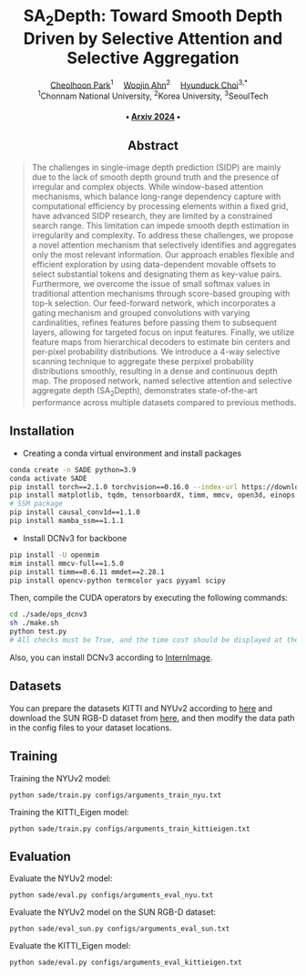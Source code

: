 <div align="center">
  
<h1>SA<sub>2</sub>Depth: Toward Smooth Depth Driven by Selective Attention and Selective Aggregation</h1>

<div>
    <a href='https://scholar.google.com/citations?user=5C9TeqgAAAAJ&hl=ko&oi=sra' target='_blank'>Cheolhoon Park</a><sup>1</sup>&emsp;
    <a href='https://scholar.google.com/citations?user=4Q-TY8YAAAAJ&hl=ko' target='_blank'>Woojin Ahn</a><sup>2</sup>&emsp;
    <a href='https://scholar.google.com/citations?user=SIfp2fUAAAAJ&hl=ko&oi=sra' target='_blank'>Hyunduck Choi</a><sup>3,*</sup>&emsp;
</div>
<div>
    <sup>1</sup>Chonnam National University, <sup>2</sup>Korea University, <sup>3</sup>SeoulTech
</div>


<div>
    <h4 align="center">
        • <a href="" target='_blank'>Arxiv 2024</a> •
    </h4>
</div>

## Abstract

<div style="text-align:center">
</div>

</div>

>The challenges in single-image depth prediction (SIDP) are mainly due to the lack of smooth depth ground truth and the presence of irregular and complex objects. While window-based attention mechanisms, which balance long-range dependency capture with computational efficiency by processing elements within a fixed grid, have advanced SIDP research, they are limited by a constrained search range. This limitation can impede smooth depth estimation in irregularity and complexity. To address these challenges, we propose a novel attention mechanism that selectively identifies and aggregates only the most relevant information. Our approach enables flexible and efficient exploration by using data-dependent movable offsets to select substantial tokens and designating them as key-value pairs. Furthermore, we overcome the issue of small softmax values in traditional attention mechanisms through score-based grouping with top-k selection. Our feed-forward network, which incorporates a gating mechanism and grouped convolutions with varying cardinalities, refines features before passing them to subsequent layers, allowing for targeted focus on input features. Finally, we utilize feature maps from hierarchical decoders to estimate bin centers and per-pixel probability distributions. We introduce a 4-way selective scanning technique to aggregate these perpixel probability distributions smoothly, resulting in a dense and continuous depth map. The proposed network, named selective attention and selective aggregate depth (SA<sub>2</sub>Depth), demonstrates state-of-the-art performance across multiple datasets compared to previous methods.

</div>

## Installation
- Creating a conda virtual environment and install packages
```bash
conda create -n SADE python=3.9
conda activate SADE
pip install torch==2.1.0 torchvision==0.16.0 --index-url https://download.pytorch.org/whl/cu118
pip install matplotlib, tqdm, tensorboardX, timm, mmcv, open3d, einops
# SSM package
pip install causal_conv1d==1.1.0
pip install mamba_ssm==1.1.1
```

- Install DCNv3 for backbone
```bash
pip install -U openmim
mim install mmcv-full==1.5.0
pip install timm==0.6.11 mmdet==2.28.1
pip install opencv-python termcolor yacs pyyaml scipy
```

Then, compile the CUDA operators by executing the following commands:
```bash
cd ./sade/ops_dcnv3
sh ./make.sh
python test.py
# All checks must be True, and the time cost should be displayed at the end.
```

Also, you can install DCNv3 according to [InternImage](https://github.com/OpenGVLab/InternImage/tree/master).

## Datasets
You can prepare the datasets KITTI and NYUv2 according to [here](https://github.com/cleinc/bts/tree/master/pytorch) and download the SUN RGB-D dataset from [here](https://rgbd.cs.princeton.edu/), and then modify the data path in the config files to your dataset locations.


## Training
Training the NYUv2 model:
```
python sade/train.py configs/arguments_train_nyu.txt
```

Training the KITTI_Eigen model:
```
python sade/train.py configs/arguments_train_kittieigen.txt
```

## Evaluation
Evaluate the NYUv2 model:
```
python sade/eval.py configs/arguments_eval_nyu.txt
```

Evaluate the NYUv2 model on the SUN RGB-D dataset:
```
python sade/eval_sun.py configs/arguments_eval_sun.txt
```

Evaluate the KITTI_Eigen model:
```
python sade/eval.py configs/arguments_eval_kittieigen.txt
```

